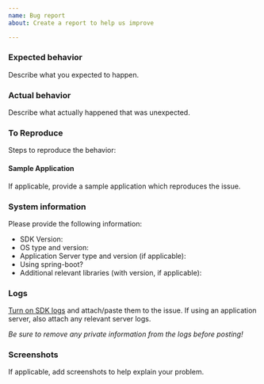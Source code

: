 ```yaml
---
name: Bug report
about: Create a report to help us improve

---
```


### Expected behavior
Describe what you expected to happen.

### Actual behavior
Describe what actually happened that was unexpected.

### To Reproduce
Steps to reproduce the behavior:

#### Sample Application
If applicable, provide a sample application which reproduces the issue.

### System information
Please provide the following information:
 - SDK Version:
 - OS type and version:
 - Application Server type and version (if applicable):
 - Using spring-boot?
 - Additional relevant libraries (with version, if applicable):

### Logs
[Turn on SDK logs](https://docs.microsoft.com/en-us/azure/application-insights/app-insights-java-troubleshoot#debug-data-from-the-sdk) and attach/paste them to the issue. If using an application server, also attach any relevant server logs.

_Be sure to remove any private information from the logs before posting!_

### Screenshots
If applicable, add screenshots to help explain your problem.

